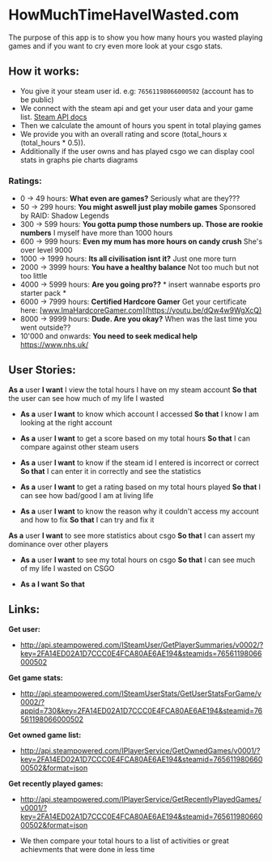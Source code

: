 # HowMuchTimeHaveIWasted.com
The purpose of this app is to show you how many hours you wasted playing games and if you want to cry even more look at your csgo stats.

## How it works:
- You give it your steam user id. e.g: `76561198066000502` (account has to be public)
- We connect with the steam api and get your user data and your game list. [Steam API docs](https://developer.valvesoftware.com/wiki/Steam_Web_API#Interfaces_and_method)
- Then we calculate the amount of hours you spent in total playing games
- We provide you with an overall rating and score (total_hours x (total_hours * 0.5)).
- Additionally if the user owns and has played csgo we can display cool stats in graphs pie charts diagrams

### Ratings: 
- 0 -> 49 hours: **What even are games?** Seriously what are they???
- 50 -> 299 hours: **You might aswell just play mobile games** Sponsored by RAID: Shadow Legends
- 300 -> 599 hours: **You gotta pump those numbers up. Those are rookie numbers** I myself have more than 1000 hours
- 600 -> 999 hours: **Even my mum has more hours on candy crush** She's over level 9000
- 1000 -> 1999 hours: **Its all civilisation isnt it?** Just one more turn
- 2000 -> 3999 hours: **You have a healthy balance** Not too much but not too little
- 4000 -> 5999 hours: **Are you going pro??** * insert wannabe esports pro starter pack *
- 6000 -> 7999 hours: **Certified Hardcore Gamer** Get your certificate here: [www.ImaHardcoreGamer.com](https://youtu.be/dQw4w9WgXcQ)
- 8000 -> 9999 hours: **Dude. Are you okay?** When was the last time you went outside??
- 10'000 and onwards: **You need to seek medical help** https://www.nhs.uk/

## User Stories:

**As a** user
**I want** I view the total hours I have on my steam account
**So that** the user can see how much of my life I wasted

- **As a** user
**I want** to know which account I accessed 
**So that** I know I am looking at the right account

- **As a** user
**I want** to get a score based on my total hours
**So that** I can compare against other steam users

- **As a** user
**I want** to know if the steam id I entered is incorrect or correct
**So that** I can enter it in correctly and see the statistics

- **As a** user
**I want** to get a rating based on my total hours played
**So that** I can see how bad/good I am at living life

- **As a** user
**I want** to know the reason why it couldn't access my account and how to fix
**So that** I can try and fix it

**As a** user
**I want** to see more statistics about csgo
**So that** I can assert my dominance over other players

- **As a** user
**I want** to see my total hours on csgo
**So that** I can see much of my life I wasted on CSGO

- **As a**
**I want**
**So that**





















## Links:
**Get user:**

- http://api.steampowered.com/ISteamUser/GetPlayerSummaries/v0002/?key=2FA14ED02A1D7CCC0E4FCA80AE6AE194&steamids=76561198066000502

**Get game stats:** 

- http://api.steampowered.com/ISteamUserStats/GetUserStatsForGame/v0002/?appid=730&key=2FA14ED02A1D7CCC0E4FCA80AE6AE194&steamid=76561198066000502

**Get owned game list:**

- http://api.steampowered.com/IPlayerService/GetOwnedGames/v0001/?key=2FA14ED02A1D7CCC0E4FCA80AE6AE194&steamid=76561198066000502&format=json

**Get recently played games:**

- http://api.steampowered.com/IPlayerService/GetRecentlyPlayedGames/v0001/?key=2FA14ED02A1D7CCC0E4FCA80AE6AE194&steamid=76561198066000502&format=json

- We then compare your total hours to a list of activities or great achievments that were done in less time